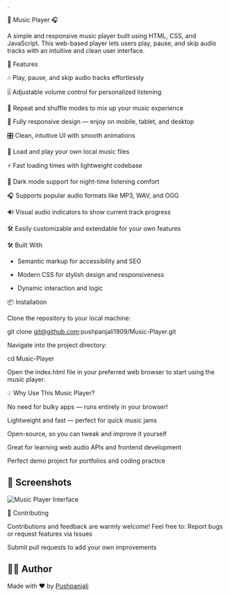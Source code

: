 .

🎵 Music Player 🎧

A simple and responsive music player built using HTML, CSS, and JavaScript. This web-based player lets users play, pause, and skip audio tracks with an intuitive and clean user interface.

🚀 Features

🎶 Play, pause, and skip audio tracks effortlessly

🎚️ Adjustable volume control for personalized listening

🔁 Repeat and shuffle modes to mix up your music experience

🎨 Fully responsive design — enjoy on mobile, tablet, and desktop

🎛️ Clean, intuitive UI with smooth animations

📂 Load and play your own local music files

⚡ Fast loading times with lightweight codebase

🌙 Dark mode support for night-time listening comfort

🎧 Supports popular audio formats like MP3, WAV, and OGG

🔊 Visual audio indicators to show current track progress

🛠️ Easily customizable and extendable for your own features

🛠️ Built With

- Semantic markup for accessibility and SEO

- Modern CSS for stylish design and responsiveness

- Dynamic interaction and logic

📦 Installation

Clone the repository to your local machine:

git clone git@github.com:pushpanjali1909/Music-Player.git


Navigate into the project directory:

cd Music-Player


Open the index.html file in your preferred web browser to start using the music player.

💡 Why Use This Music Player?

No need for bulky apps — runs entirely in your browser!

Lightweight and fast — perfect for quick music jams

Open-source, so you can tweak and improve it yourself

Great for learning web audio APIs and frontend development

Perfect demo project for portfolios and coding practice

## 📸 Screenshots

![Music Player Interface](![screenshot.jpg])

🤝 Contributing

Contributions and feedback are warmly welcome!
Feel free to:
Report bugs or request features via Issues

Submit pull requests to add your own improvements


## 🙋‍♀️ Author

Made with ❤️ by [Pushpanjali](https://github.com/pushpanjali1909) 



